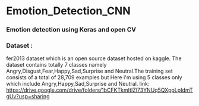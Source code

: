 # Emotion_Detection_CNN
### Emotion detection using Keras and open CV

### Dataset :
fer2013 dataset which is an open source dataset hosted on kaggle. The dataset contains totally 7 classes namely Angry,Disgust,Fear,Happy,Sad,Surprise and Neutral.The training set consists of a total of 28,709 examples but Here i'm using 5 classes only which include Angry,Happy,Sad,Surprise and Neutral.
link: https://drive.google.com/drive/folders/1bCFKTkmItIZl73YNUq5QXppLpIdmTgUv?usp=sharing
